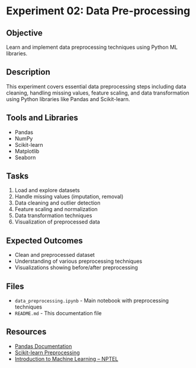 # Experiment 02: Data Pre-processing

## Objective
Learn and implement data preprocessing techniques using Python ML libraries.

## Description
This experiment covers essential data preprocessing steps including data cleaning, handling missing values, feature scaling, and data transformation using Python libraries like Pandas and Scikit-learn.

## Tools and Libraries
- Pandas
- NumPy
- Scikit-learn
- Matplotlib
- Seaborn

## Tasks
1. Load and explore datasets
2. Handle missing values (imputation, removal)
3. Data cleaning and outlier detection
4. Feature scaling and normalization
5. Data transformation techniques
6. Visualization of preprocessed data

## Expected Outcomes
- Clean and preprocessed dataset
- Understanding of various preprocessing techniques
- Visualizations showing before/after preprocessing

## Files
- `data_preprocessing.ipynb` - Main notebook with preprocessing techniques
- `README.md` - This documentation file

## Resources
- [Pandas Documentation](https://pandas.pydata.org/docs/)
- [Scikit-learn Preprocessing](https://scikit-learn.org/stable/modules/preprocessing.html)
- [Introduction to Machine Learning – NPTEL](http://nptel.ac.in/courses/106106139/)